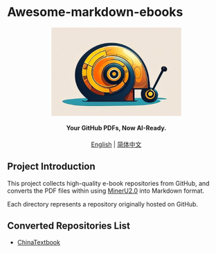 # Awesome-markdown-ebooks


<div align="center" xmlns="http://www.w3.org/1999/html">
<!-- logo -->
<p align="center">
  <img src="logo.png" alt="the project's logo, representing a mechanical snail " width="300px" style="vertical-align:middle;">
  <h4>Your GitHub PDFs, Now AI-Ready.</h4>
  
</p>

[English](README.md) | [简体中文](README_zh-CN.md)

</div>

## Project Introduction
This project collects high-quality e-book repositories from GitHub, and converts the PDF files within using [MinerU2.0](https://github.com/opendatalab/MinerU) into Markdown format.

Each directory represents a repository originally hosted on GitHub.

## Converted Repositories List
- [ChinaTextbook](https://github.com/TapXWorld/ChinaTextbook) 